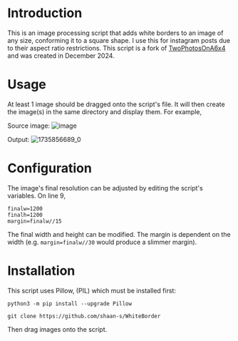 # Introduction
This is an image processing script that adds white borders to an image of any size, conforming it to a square shape. I use this for instagram posts due to their aspect ratio restrictions. This script is a fork of [TwoPhotosOnA6x4](https://github.com/shaan-s/TwoPhotosOnA6x4) and was created in December 2024.

# Usage
At least 1 image should be dragged onto the script's file. It will then create the image(s) in the same directory and display them. For example,

Source image:
![image](https://github.com/user-attachments/assets/4536f80e-6659-4977-a47d-13398e651e3c)

Output:
![1735856689_0](https://github.com/user-attachments/assets/a381b2ca-5e5b-4496-94b3-8e20475d8d4b)


# Configuration

The image's final resolution can be adjusted by editing the script's variables. On line 9,

```
finalw=1200 
finalh=1200
margin=finalw//15
```

The final width and height can be modified. The margin is dependent on the width (e.g. `margin=finalw//30` would produce a slimmer margin).

# Installation

This script uses Pillow, (PIL) which must be installed first:

`python3 -m pip install --upgrade Pillow`

`git clone https://github.com/shaan-s/WhiteBorder`

Then drag images onto the script.
